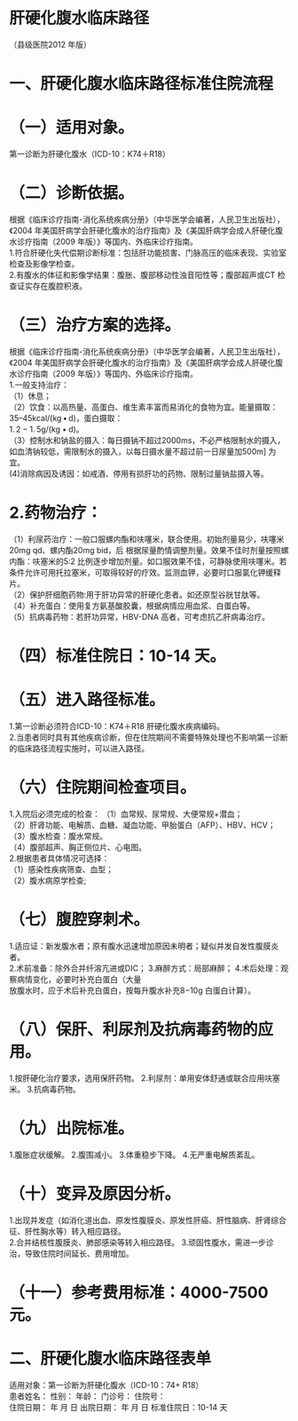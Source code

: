 # 肝硬化腹水临床路径  
（县级医院2012 年版）  
# 一、肝硬化腹水临床路径标准住院流程  
# （一）适用对象。  
第一诊断为肝硬化腹水（ICD-10：K74＋R18）  
# （二）诊断依据。  
根据《临床诊疗指南-消化系统疾病分册》（中华医学会编著，人民卫生出版社），《2004 年美国肝病学会肝硬化腹水的治疗指南》及《美国肝病学会成人肝硬化腹水诊疗指南（2009 年版）》等国内、外临床诊疗指南。  
1.符合肝硬化失代偿期诊断标准：包括肝功能损害、门脉高压的临床表现、实验室检查及影像学检查。  
2.有腹水的体征和影像学结果：腹胀、腹部移动性浊音阳性等；腹部超声或CT 检查证实存在腹腔积液。  
# （三）治疗方案的选择。  
根据《临床诊疗指南-消化系统疾病分册》（中华医学会编著，人民卫生出版社），《2004 年美国肝病学会肝硬化腹水的治疗指南》及《美国肝病学会成人肝硬化腹水诊疗指南（2009 年版）》等国内、外临床诊疗指南。  
1.一般支持治疗：  
（1）休息；  
（2）饮食：以高热量、高蛋白、维生素丰富而易消化的食物为宜。能量摄取：$35–45\mathrm{kcal}/\left(\mathrm{kg}\,\bullet\,\mathrm{d}\right)$，蛋白摄取：  
$1.\,2{-}1.\,5\mathrm{g}/\left(\mathrm{kg}\bullet\mathrm{d}\right)$。  
（3）控制水和钠盐的摄入：每日摄钠不超过$2000\mathrm{ms}$，不必严格限制水的摄入，如血清钠较低，需限制水的摄入，以每日摄水量不超过前一日尿量加$500\mathrm{m}]$ 为宜。  
(4)消除病因及诱因：如戒酒、停用有损肝功的药物、限制过量钠盐摄入等。  
# 2.药物治疗：  
（1）利尿药治疗：一般口服螺内酯和呋噻米，联合使用。初始剂量易少，呋噻米20mg qd、螺内酯20mg bid，后 根据尿量酌情调整剂量。效果不佳时剂量按照螺内酯：呋塞米的5:2 比例逐步增加剂量。如口服效果不佳，可静脉使用呋噻米。若条件允许可用托拉塞米，可取得较好的疗效。监测血钾，必要时口服氯化钾缓释片。  
（2）保护肝细胞药物:用于肝功异常的肝硬化患者。如还原型谷胱甘肽等。  
（4）补充蛋白：使用复方氨基酸胶囊，根据病情应用血浆、白蛋白等。  
（5）抗病毒药物：若肝功异常，HBV-DNA 高者，可考虑抗乙肝病毒治疗。  
# （四）标准住院日：10-14 天。  
# （五）进入路径标准。  
1.第一诊断必须符合ICD-10：K74＋R18 肝硬化腹水疾病编码。  
2.当患者同时具有其他疾病诊断，但在住院期间不需要特殊处理也不影响第一诊断的临床路径流程实施时，可以进入路径。  
# （六）住院期间检查项目。  
1.入院后必须完成的检查： （1）血常规、尿常规、大便常规$+$潜血；  
（2）肝肾功能、电解质、血糖、凝血功能、甲胎蛋白（AFP）、HBV、HCV；  
（3）腹水检查：腹水常规。  
（4）腹部超声、胸正侧位片、心电图。  
2.根据患者具体情况可选择：  
（1）感染性疾病筛查、血型；  
（2）腹水病原学检查;  
# （七）腹腔穿刺术。  
1.适应证：新发腹水者；原有腹水迅速增加原因未明者；疑似并发自发性腹膜炎者。  
2.术前准备：除外合并纤溶亢进或DIC； 3.麻醉方式：局部麻醉； 4.术后处理：观察病情变化，必要时补充白蛋白（大量  
放腹水时，应于术后补充白蛋白，按每升腹水补充${\mathrm{8}}{\mathrm{-10g}}$ 白蛋白计算）。  
# （八）保肝、利尿剂及抗病毒药物的应用。  
1.按肝硬化治疗要求，选用保肝药物。 2.利尿剂：单用安体舒通或联合应用呋塞米。 3.抗病毒药物。  
# （九）出院标准。  
1.腹胀症状缓解。 2.腹围减小。 3.体重稳步下降。 4.无严重电解质紊乱。  
# （十）变异及原因分析。  
1.出现并发症（如消化道出血、原发性腹膜炎、原发性肝癌、肝性脑病、肝肾综合征、肝性胸水等）转入相应路径。  
2.合并结核性腹膜炎、肺部感染等转入相应路径。 3.顽固性腹水，需进一步诊治，导致住院时间延长、费用增加。  
# （十一）参考费用标准：4000-7500 元。  
# 二、肝硬化腹水临床路径表单  
适用对象：第一诊断为肝硬化腹水（ICD-10：$74+$ R18）  
患者姓名：        性别：    年龄：   门诊号：      住院号：  
住院日期：   年 月 日     出院日期：   年 月 日   标准住院日：10-14 天  
